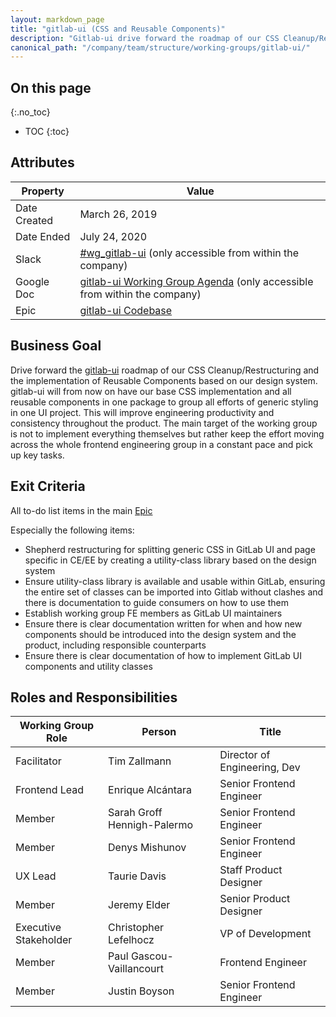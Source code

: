```yaml
---
layout: markdown_page
title: "gitlab-ui (CSS and Reusable Components)"
description: "Gitlab-ui drive forward the roadmap of our CSS Cleanup/Restructuring and the implementation of Reusable Components based on our design system."
canonical_path: "/company/team/structure/working-groups/gitlab-ui/"
---
```


## On this page
{:.no_toc}

- TOC
{:toc}

## Attributes

| Property     | Value |
|--------------|-------|
| Date Created | March 26, 2019 |
| Date Ended   | July 24, 2020 |
| Slack        | [#wg_gitlab-ui](https://gitlab.slack.com/archives/CH9QG9TAQ/p1553587707000300) (only accessible from within the company) |
| Google Doc   | [gitlab-ui Working Group Agenda](https://docs.google.com/document/d/1CBg2XXH6l8h5sTKXSwQXEUD46HzEJVU8nsqYwZbW6O8/edit) (only accessible from within the company) |
| Epic         | [gitlab-ui Codebase](https://gitlab.com/groups/gitlab-org/-/epics/950) |

## Business Goal

Drive forward the [gitlab-ui](https://gitlab.com/gitlab-org/gitlab-ui) roadmap of our CSS Cleanup/Restructuring and the implementation of Reusable Components based on our design system. gitlab-ui will from now on have our base CSS implementation and all reusable components in one package to group all efforts of generic styling in one UI project. This will improve engineering productivity and consistency throughout the product. The main target of the working group is not to implement everything themselves but rather keep the effort moving across the whole frontend engineering group in a constant pace and pick up key tasks.

## Exit Criteria

All to-do list items in the main [Epic](https://gitlab.com/groups/gitlab-org/-/epics/950)

Especially the following items:

*  Shepherd restructuring for splitting generic CSS in GitLab UI and page 
specific in CE/EE by creating a utility-class library based on the design system
*  Ensure utility-class library is available and usable within GitLab, ensuring the entire set of classes can be imported into Gitlab without clashes and there is documentation to guide consumers on how to use them
*  Establish working group FE members as GitLab UI maintainers
*  Ensure there is clear documentation written for when and how new components
should be introduced into the design system and the product, including responsible
counterparts
*  Ensure there is clear documentation of how to implement GitLab UI components
and utility classes

## Roles and Responsibilities

| Working Group Role    | Person                | Title                          |
|-----------------------|-----------------------|--------------------------------|
| Facilitator           | Tim Zallmann          | Director of Engineering, Dev   |
| Frontend Lead         | Enrique Alcántara     | Senior Frontend Engineer       |
| Member                | Sarah Groff Hennigh-Palermo | Senior Frontend Engineer |
| Member                | Denys Mishunov        | Senior Frontend Engineer       |
| UX Lead               | Taurie Davis          | Staff Product Designer         |
| Member                | Jeremy Elder          | Senior Product Designer        |
| Executive Stakeholder | Christopher Lefelhocz | VP of Development |
| Member                | Paul Gascou-Vaillancourt | Frontend Engineer           |
| Member                | Justin Boyson         | Senior Frontend Engineer       |
